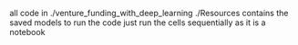 all code in ./venture_funding_with_deep_learning
./Resources contains the saved models
to run the code just run the cells sequentially as it is a notebook
